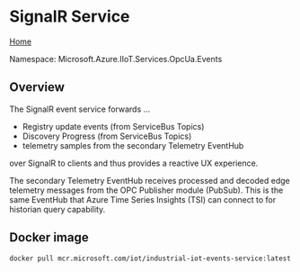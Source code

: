 # SignalR Service

[Home](readme.md)

Namespace: Microsoft.Azure.IIoT.Services.OpcUa.Events

## Overview

The SignalR event service forwards ...

* Registry update events (from ServiceBus Topics)
* Discovery Progress (from ServiceBus Topics)
* telemetry samples from the secondary Telemetry EventHub

over SignalR to clients and thus provides a reactive UX experience.

The secondary Telemetry EventHub receives processed and decoded edge telemetry messages from the OPC Publisher module (PubSub).  This is the same EventHub that Azure Time Series Insights (TSI) can connect to for historian query capability.

## Docker image

`docker pull mcr.microsoft.com/iot/industrial-iot-events-service:latest`
